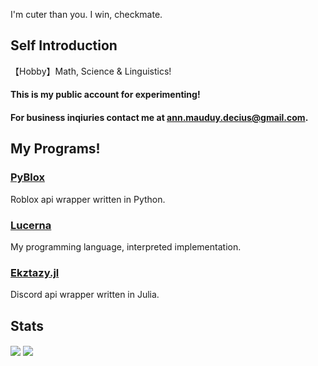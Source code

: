I'm cuter than you. I win, checkmate.

## Self Introduction
【Hobby】Math, Science & Linguistics!

#### This is my public account for experimenting!
#### For business inqiuries contact me at ann.mauduy.decius@gmail.com.

## My Programs!
### [PyBlox](https://github.com/Kyando2/Pyblox)
Roblox api wrapper written in Python.
### [Lucerna](https://github.com/Kyando2/Lucerna)
My programming language, interpreted implementation.
### [Ekztazy.jl](https://github.com/Humans-of-Julia/Ekztazy.jl)
Discord api wrapper written in Julia.

## Stats
<img align="center" src="https://github-readme-stats.vercel.app/api?username=xxxAnn&theme=tokyonight&&langs_count=10">
<img align="center" src="https://github-readme-stats.vercel.app/api/top-langs/?username=xxxAnn&theme=tokyonight&hide=html,css,python,javascript&&langs_count=10">
